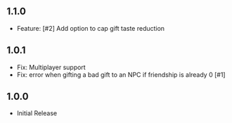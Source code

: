 ﻿## 1.1.0

- Feature: [#2] Add option to cap gift taste reduction

## 1.0.1

- Fix: Multiplayer support
- Fix: error when gifting a bad gift to an NPC if friendship is already 0 [#1]

## 1.0.0

- Initial Release